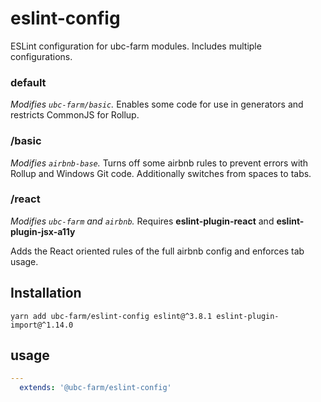 # eslint-config
ESLint configuration for ubc-farm modules.
Includes multiple configurations.

### default
_Modifies `ubc-farm/basic`._
Enables some code for use in generators and restricts CommonJS for Rollup.

### /basic
_Modifies `airbnb-base`._
Turns off some airbnb rules to prevent errors with Rollup and Windows Git code.
Additionally switches from spaces to tabs.

### /react
_Modifies `ubc-farm` and `airbnb`._
Requires **eslint-plugin-react** and **eslint-plugin-jsx-a11y**

Adds the React oriented rules of the full airbnb config and enforces tab usage.

## Installation
```
yarn add ubc-farm/eslint-config eslint@^3.8.1 eslint-plugin-import@^1.14.0
```

## usage
```yaml
---
  extends: '@ubc-farm/eslint-config'
```
